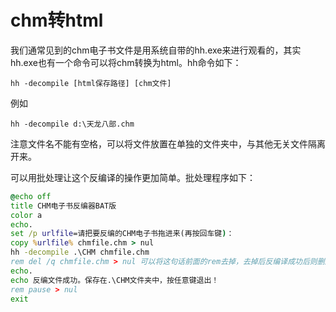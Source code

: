 # chm转html

我们通常见到的chm电子书文件是用系统自带的hh.exe来进行观看的，其实hh.exe也有一个命令可以将chm转换为html。hh命令如下： 

```
hh -decompile [html保存路径] [chm文件] 
```

例如 

```
hh -decompile d:\天龙八部.chm 
```

注意文件名不能有空格，可以将文件放置在单独的文件夹中，与其他无关文件隔离开来。

可以用批处理让这个反编译的操作更加简单。批处理程序如下：

```bat
@echo off 
title CHM电子书反编器BAT版 
color a 
echo. 
set /p urlfile=请把要反编的CHM电子书拖进来(再按回车键)： 
copy %urlfile% chmfile.chm > nul 
hh -decompile .\CHM chmfile.chm 
rem del /q chmfile.chm > nul 可以将这句话前面的rem去掉，去掉后反编译成功后则删除chm源文件。 
echo. 
echo 反编文件成功。保存在.\CHM文件夹中，按任意键退出！ 
rem pause > nul 
exit
```

  
